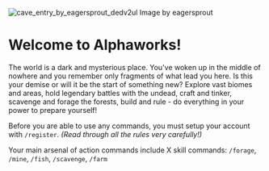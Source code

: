 ![cave_entry_by_eagersprout_dedv2ul](https://user-images.githubusercontent.com/54534804/231839004-4f4f08d8-5d37-473a-936b-f77c121f3523.png)
Image by eagersprout
# Welcome to Alphaworks!
The world is a dark and mysterious place. You've woken up in the middle of nowhere and you remember only fragments of what lead you here. Is this your demise or will it be the start of something new?
Explore vast biomes and areas, hold legendary battles with the undead, craft and tinker, scavenge and forage the forests, build and rule - do everything in your power to prepare yourself!

Before you are able to use any commands, you must setup your account with `/register`.
*(Read through all the rules very carefully!)*

Your main arsenal of action commands include X skill commands: `/forage`, `/mine`, `/fish`, `/scavenge`, `/farm`
